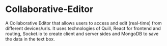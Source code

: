 # Collaborative-Editor
A Collaborative Editor that allows users to access and edit (real-time) from different devices/urls. It uses technologies of Quill, React for frontend and routing, Socket.io to create client and server sides and MongoDB to save the data in the text box.
